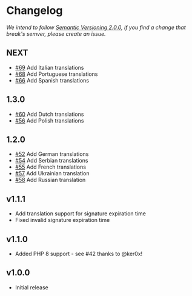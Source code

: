 # Changelog

*We intend to follow [Semantic Versioning 2.0.0](https://semver.org/), if you 
find a change that break's semver, please create an issue.*

## NEXT

* [#69](https://github.com/SymfonyCasts/verify-email-bundle/pull/69) Add Italian translations
* [#68](https://github.com/SymfonyCasts/verify-email-bundle/pull/68) Add Portuguese translations
* [#66](https://github.com/SymfonyCasts/verify-email-bundle/pull/66) Add Spanish translations

## 1.3.0

* [#60](https://github.com/SymfonyCasts/verify-email-bundle/pull/60) Add Dutch translations
* [#56](https://github.com/SymfonyCasts/verify-email-bundle/pull/56) Add Polish translations

## 1.2.0

* [#52](https://github.com/SymfonyCasts/verify-email-bundle/pull/52) Add German translations
* [#54](https://github.com/SymfonyCasts/verify-email-bundle/pull/54) Add Serbian translations
* [#55](https://github.com/SymfonyCasts/verify-email-bundle/pull/55) Add French translations
* [#57](https://github.com/SymfonyCasts/verify-email-bundle/pull/57) Add Ukrainian translation
* [#58](https://github.com/SymfonyCasts/verify-email-bundle/pull/58) Add Russian translation

## v1.1.1

* Add translation support for signature expiration time
* Fixed invalid signature expiration time

## v1.1.0

* Added PHP 8 support - see #42 thanks to @ker0x!

## v1.0.0

* Initial release
